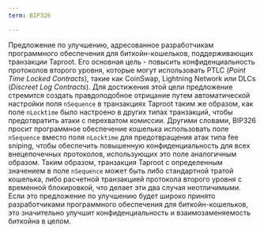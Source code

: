 ```yaml
---
term: BIP326

---
```

Предложение по улучшению, адресованное разработчикам программного обеспечения для биткойн-кошельков, поддерживающих транзакции Taproot. Его основная цель - повысить конфиденциальность протоколов второго уровня, которые могут использовать PTLC (*Point Time Locked Contracts*), такие как CoinSwap, Lightning Network или DLCs (*Discreet Log Contracts*). Для достижения этой цели предложение стремится создать правдоподобное отрицание путем автоматической настройки поля `nSequence` в транзакциях Taproot таким же образом, как поле `nLocktime` было настроено в других типах транзакций, чтобы предотвратить атаки с перехватом комиссии. Другими словами, BIP326 просит программное обеспечение кошелька использовать поле `nSequence` вместо поля `nLocktime` для предотвращения атак типа fee sniping, чтобы обеспечить повышенную конфиденциальность для всех внецепочечных протоколов, использующих это поле аналогичным образом. Таким образом, транзакция Taproot с определенным значением в поле `nSequence` может быть либо стандартной тратой кошелька, либо расчетной транзакцией протокола второго уровня с временной блокировкой, что делает эти два случая неотличимыми. Если это предложение по улучшению будет широко принято разработчиками программного обеспечения для биткойн-кошельков, это значительно улучшит конфиденциальность и взаимозаменяемость биткойна в целом.